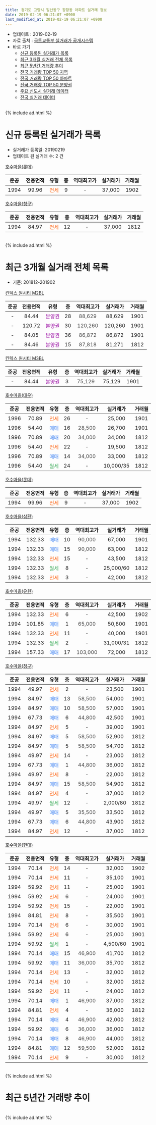 ```yaml
---
title: 경기도 고양시 일산동구 장항동 아파트 실거래 정보
date: 2019-02-19 06:21:07 +0900
last_modified_at: 2019-02-19 06:21:07 +0900
---
```


* 업데이트 : 2019-02-19
* 자료 출처 : [국토교통부 실거래가 공개시스템](http://rt.molit.go.kr)
* 바로 가기
    * [신규 등록된 실거래가 목록](#신규-등록된-실거래가-목록)
    * [최근 3개월 실거래 전체 목록](#최근-3개월-실거래-전체-목록)
    * [최근 5년간 거래량 추이](#최근-5년간-거래량-추이)
    * [전국 거래량 TOP 50 지역](https://ayogom.github.io/apt-trade-info/최근-3개월-전국에서-가장-거래가-많이-발생한-지역)
    * [전국 거래량 TOP 50 아파트](https://ayogom.github.io/apt-trade-info/최근-3개월-전국에서-가장-거래가-많이-발생한-아파트)
    * [전국 거래량 TOP 50 분양권](https://ayogom.github.io/apt-trade-info/최근-3개월-전국에서-가장-거래가-많이-발생한-분양권)
    * [주요 신도시 실거래 데이터](https://ayogom.github.io/apt-trade-info/주요-신도시)
    * [전국 실거래 데이터](https://ayogom.github.io/apt-trade-info/전국)
<br>
{% include ad.html %}
<br>

# 신규 등록된 실거래가 목록
* 실거래가 등록일: 20190219
* 업데이트 된 실거래 수: 2 건


[호수마을(롯데)](https://search.naver.com/search.naver?query=%EA%B2%BD%EA%B8%B0%EB%8F%84+%EA%B3%A0%EC%96%91%EC%8B%9C+%EC%9D%BC%EC%82%B0%EB%8F%99%EA%B5%AC+%EC%9E%A5%ED%95%AD%EB%8F%99+%ED%98%B8%EC%88%98%EB%A7%88%EC%9D%84%28%EB%A1%AF%EB%8D%B0%29)

|준공|전용면적|유형|층|역대최고가|실거래가|거래월|
|:---:|:---:|:---:|:---:|:---:|:---:|:---:|
|1994|99.96|<span style="color:#ff5a00">전세</span>|9|<span style="color:#444444">-</span>|37,000|1902|

[호수마을(청구)](https://search.naver.com/search.naver?query=%EA%B2%BD%EA%B8%B0%EB%8F%84+%EA%B3%A0%EC%96%91%EC%8B%9C+%EC%9D%BC%EC%82%B0%EB%8F%99%EA%B5%AC+%EC%9E%A5%ED%95%AD%EB%8F%99+%ED%98%B8%EC%88%98%EB%A7%88%EC%9D%84%28%EC%B2%AD%EA%B5%AC%29)

|준공|전용면적|유형|층|역대최고가|실거래가|거래월|
|:---:|:---:|:---:|:---:|:---:|:---:|:---:|
|1994|84.97|<span style="color:#ff5a00">전세</span>|12|<span style="color:#444444">-</span>|37,000|1812|


<br>
{% include ad.html %}
<br>

# 최근 3개월 실거래 전체 목록
* 기준: 201812-201902


[킨텍스 원시티 M2BL](https://search.naver.com/search.naver?query=%EA%B2%BD%EA%B8%B0%EB%8F%84+%EA%B3%A0%EC%96%91%EC%8B%9C+%EC%9D%BC%EC%82%B0%EB%8F%99%EA%B5%AC+%EC%9E%A5%ED%95%AD%EB%8F%99+%ED%82%A8%ED%85%8D%EC%8A%A4+%EC%9B%90%EC%8B%9C%ED%8B%B0+M2BL)

|준공|전용면적|유형|층|역대최고가|실거래가|거래월|
|:---:|:---:|:---:|:---:|:---:|:---:|:---:|
|-|84.44|<span style="color:#9C11A5">분양권</span>|28|<span style="color:#444444">88,629</span>|88,629|1901|
|-|120.72|<span style="color:#9C11A5">분양권</span>|30|<span style="color:#444444">120,260</span>|120,260|1901|
|-|84.05|<span style="color:#9C11A5">분양권</span>|36|<span style="color:#444444">86,872</span>|86,872|1901|
|-|84.46|<span style="color:#9C11A5">분양권</span>|15|<span style="color:#444444">87,818</span>|81,271|1812|

[킨텍스 원시티 M3BL](https://search.naver.com/search.naver?query=%EA%B2%BD%EA%B8%B0%EB%8F%84+%EA%B3%A0%EC%96%91%EC%8B%9C+%EC%9D%BC%EC%82%B0%EB%8F%99%EA%B5%AC+%EC%9E%A5%ED%95%AD%EB%8F%99+%ED%82%A8%ED%85%8D%EC%8A%A4+%EC%9B%90%EC%8B%9C%ED%8B%B0+M3BL)

|준공|전용면적|유형|층|역대최고가|실거래가|거래월|
|:---:|:---:|:---:|:---:|:---:|:---:|:---:|
|-|84.44|<span style="color:#9C11A5">분양권</span>|3|<span style="color:#444444">75,129</span>|75,129|1901|

[호수마을(대우)](https://search.naver.com/search.naver?query=%EA%B2%BD%EA%B8%B0%EB%8F%84+%EA%B3%A0%EC%96%91%EC%8B%9C+%EC%9D%BC%EC%82%B0%EB%8F%99%EA%B5%AC+%EC%9E%A5%ED%95%AD%EB%8F%99+%ED%98%B8%EC%88%98%EB%A7%88%EC%9D%84%28%EB%8C%80%EC%9A%B0%29)

|준공|전용면적|유형|층|역대최고가|실거래가|거래월|
|:---:|:---:|:---:|:---:|:---:|:---:|:---:|
|1996|70.89|<span style="color:#ff5a00">전세</span>|26|<span style="color:#444444">-</span>|25,000|1901|
|1996|54.40|<span style="color:#4285f3">매매</span>|16|<span style="color:#444444">28,500</span>|26,700|1901|
|1996|70.89|<span style="color:#4285f3">매매</span>|20|<span style="color:#444444">34,000</span>|34,000|1812|
|1996|54.40|<span style="color:#ff5a00">전세</span>|22|<span style="color:#444444">-</span>|19,500|1812|
|1996|70.89|<span style="color:#4285f3">매매</span>|14|<span style="color:#444444">34,000</span>|33,000|1812|
|1996|54.40|<span style="color:#34a853">월세</span>|24|<span style="color:#444444">-</span>|10,000/35|1812|

[호수마을(롯데)](https://search.naver.com/search.naver?query=%EA%B2%BD%EA%B8%B0%EB%8F%84+%EA%B3%A0%EC%96%91%EC%8B%9C+%EC%9D%BC%EC%82%B0%EB%8F%99%EA%B5%AC+%EC%9E%A5%ED%95%AD%EB%8F%99+%ED%98%B8%EC%88%98%EB%A7%88%EC%9D%84%28%EB%A1%AF%EB%8D%B0%29)

|준공|전용면적|유형|층|역대최고가|실거래가|거래월|
|:---:|:---:|:---:|:---:|:---:|:---:|:---:|
|1994|99.96|<span style="color:#ff5a00">전세</span>|9|<span style="color:#444444">-</span>|37,000|1902|

[호수마을(삼환)](https://search.naver.com/search.naver?query=%EA%B2%BD%EA%B8%B0%EB%8F%84+%EA%B3%A0%EC%96%91%EC%8B%9C+%EC%9D%BC%EC%82%B0%EB%8F%99%EA%B5%AC+%EC%9E%A5%ED%95%AD%EB%8F%99+%ED%98%B8%EC%88%98%EB%A7%88%EC%9D%84%28%EC%82%BC%ED%99%98%29)

|준공|전용면적|유형|층|역대최고가|실거래가|거래월|
|:---:|:---:|:---:|:---:|:---:|:---:|:---:|
|1994|132.33|<span style="color:#4285f3">매매</span>|10|<span style="color:#444444">90,000</span>|67,000|1901|
|1994|132.33|<span style="color:#4285f3">매매</span>|15|<span style="color:#444444">90,000</span>|63,000|1812|
|1994|132.33|<span style="color:#ff5a00">전세</span>|15|<span style="color:#444444">-</span>|43,500|1812|
|1994|132.33|<span style="color:#34a853">월세</span>|8|<span style="color:#444444">-</span>|25,000/60|1812|
|1994|132.33|<span style="color:#ff5a00">전세</span>|3|<span style="color:#444444">-</span>|42,000|1812|

[호수마을(유원)](https://search.naver.com/search.naver?query=%EA%B2%BD%EA%B8%B0%EB%8F%84+%EA%B3%A0%EC%96%91%EC%8B%9C+%EC%9D%BC%EC%82%B0%EB%8F%99%EA%B5%AC+%EC%9E%A5%ED%95%AD%EB%8F%99+%ED%98%B8%EC%88%98%EB%A7%88%EC%9D%84%28%EC%9C%A0%EC%9B%90%29)

|준공|전용면적|유형|층|역대최고가|실거래가|거래월|
|:---:|:---:|:---:|:---:|:---:|:---:|:---:|
|1994|132.33|<span style="color:#ff5a00">전세</span>|6|<span style="color:#444444">-</span>|42,500|1902|
|1994|101.85|<span style="color:#4285f3">매매</span>|1|<span style="color:#444444">65,000</span>|50,800|1901|
|1994|132.33|<span style="color:#ff5a00">전세</span>|11|<span style="color:#444444">-</span>|40,000|1901|
|1994|132.33|<span style="color:#34a853">월세</span>|2|<span style="color:#444444">-</span>|31,000/31|1812|
|1994|157.33|<span style="color:#4285f3">매매</span>|17|<span style="color:#444444">103,000</span>|72,000|1812|

[호수마을(청구)](https://search.naver.com/search.naver?query=%EA%B2%BD%EA%B8%B0%EB%8F%84+%EA%B3%A0%EC%96%91%EC%8B%9C+%EC%9D%BC%EC%82%B0%EB%8F%99%EA%B5%AC+%EC%9E%A5%ED%95%AD%EB%8F%99+%ED%98%B8%EC%88%98%EB%A7%88%EC%9D%84%28%EC%B2%AD%EA%B5%AC%29)

|준공|전용면적|유형|층|역대최고가|실거래가|거래월|
|:---:|:---:|:---:|:---:|:---:|:---:|:---:|
|1994|49.97|<span style="color:#ff5a00">전세</span>|2|<span style="color:#444444">-</span>|23,500|1901|
|1994|84.97|<span style="color:#4285f3">매매</span>|13|<span style="color:#444444">58,500</span>|54,000|1901|
|1994|84.97|<span style="color:#4285f3">매매</span>|10|<span style="color:#444444">58,500</span>|57,000|1901|
|1994|67.73|<span style="color:#4285f3">매매</span>|6|<span style="color:#444444">44,800</span>|42,500|1901|
|1994|84.97|<span style="color:#ff5a00">전세</span>|5|<span style="color:#444444">-</span>|39,000|1901|
|1994|84.97|<span style="color:#4285f3">매매</span>|5|<span style="color:#444444">58,500</span>|52,900|1812|
|1994|84.97|<span style="color:#4285f3">매매</span>|5|<span style="color:#444444">58,500</span>|54,700|1812|
|1994|49.97|<span style="color:#ff5a00">전세</span>|14|<span style="color:#444444">-</span>|23,000|1812|
|1994|67.73|<span style="color:#4285f3">매매</span>|1|<span style="color:#444444">44,800</span>|36,000|1812|
|1994|49.97|<span style="color:#ff5a00">전세</span>|8|<span style="color:#444444">-</span>|22,000|1812|
|1994|84.97|<span style="color:#4285f3">매매</span>|15|<span style="color:#444444">58,500</span>|54,900|1812|
|1994|84.97|<span style="color:#ff5a00">전세</span>|4|<span style="color:#444444">-</span>|37,000|1812|
|1994|49.97|<span style="color:#34a853">월세</span>|12|<span style="color:#444444">-</span>|2,000/80|1812|
|1994|49.97|<span style="color:#4285f3">매매</span>|5|<span style="color:#444444">35,500</span>|33,500|1812|
|1994|67.73|<span style="color:#4285f3">매매</span>|6|<span style="color:#444444">44,800</span>|43,900|1812|
|1994|84.97|<span style="color:#ff5a00">전세</span>|12|<span style="color:#444444">-</span>|37,000|1812|

[호수마을(현대)](https://search.naver.com/search.naver?query=%EA%B2%BD%EA%B8%B0%EB%8F%84+%EA%B3%A0%EC%96%91%EC%8B%9C+%EC%9D%BC%EC%82%B0%EB%8F%99%EA%B5%AC+%EC%9E%A5%ED%95%AD%EB%8F%99+%ED%98%B8%EC%88%98%EB%A7%88%EC%9D%84%28%ED%98%84%EB%8C%80%29)

|준공|전용면적|유형|층|역대최고가|실거래가|거래월|
|:---:|:---:|:---:|:---:|:---:|:---:|:---:|
|1994|70.14|<span style="color:#ff5a00">전세</span>|14|<span style="color:#444444">-</span>|32,000|1902|
|1994|70.14|<span style="color:#ff5a00">전세</span>|11|<span style="color:#444444">-</span>|35,100|1901|
|1994|59.92|<span style="color:#ff5a00">전세</span>|11|<span style="color:#444444">-</span>|25,000|1901|
|1994|59.92|<span style="color:#ff5a00">전세</span>|6|<span style="color:#444444">-</span>|24,000|1901|
|1994|59.92|<span style="color:#ff5a00">전세</span>|15|<span style="color:#444444">-</span>|22,000|1901|
|1994|84.81|<span style="color:#ff5a00">전세</span>|8|<span style="color:#444444">-</span>|35,500|1901|
|1994|70.14|<span style="color:#ff5a00">전세</span>|6|<span style="color:#444444">-</span>|30,000|1901|
|1994|59.92|<span style="color:#ff5a00">전세</span>|6|<span style="color:#444444">-</span>|25,000|1901|
|1994|59.92|<span style="color:#34a853">월세</span>|1|<span style="color:#444444">-</span>|4,500/60|1901|
|1994|70.14|<span style="color:#4285f3">매매</span>|15|<span style="color:#444444">46,900</span>|41,700|1812|
|1994|59.92|<span style="color:#4285f3">매매</span>|11|<span style="color:#444444">36,000</span>|35,700|1812|
|1994|70.14|<span style="color:#ff5a00">전세</span>|13|<span style="color:#444444">-</span>|32,000|1812|
|1994|70.14|<span style="color:#ff5a00">전세</span>|10|<span style="color:#444444">-</span>|32,000|1812|
|1994|59.92|<span style="color:#ff5a00">전세</span>|11|<span style="color:#444444">-</span>|24,000|1812|
|1994|70.14|<span style="color:#4285f3">매매</span>|1|<span style="color:#444444">46,900</span>|37,000|1812|
|1994|84.81|<span style="color:#ff5a00">전세</span>|4|<span style="color:#444444">-</span>|36,000|1812|
|1994|70.14|<span style="color:#4285f3">매매</span>|4|<span style="color:#444444">46,900</span>|42,000|1812|
|1994|59.92|<span style="color:#4285f3">매매</span>|6|<span style="color:#444444">36,000</span>|36,000|1812|
|1994|70.14|<span style="color:#4285f3">매매</span>|8|<span style="color:#444444">46,900</span>|44,000|1812|
|1994|84.81|<span style="color:#4285f3">매매</span>|12|<span style="color:#444444">59,500</span>|52,000|1812|
|1994|70.14|<span style="color:#ff5a00">전세</span>|9|<span style="color:#444444">-</span>|30,000|1812|


<br>
{% include ad.html %}
<br>

# 최근 5년간 거래량 추이


<div style="width:100%;">
    <canvas id="deal_progress" height="200"></canvas>
</div>

<script>
new Chart(document.getElementById("deal_progress"), {
    type: 'line',
    data: {
        labels: ['201402','201403','201404','201405','201406','201407','201408','201409','201410','201411','201412','201501','201502','201503','201504','201505','201506','201507','201508','201509','201510','201511','201512','201601','201602','201603','201604','201605','201606','201607','201608','201609','201610','201611','201612','201701','201702','201703','201704','201705','201706','201707','201708','201709','201710','201711','201712','201801','201802','201803','201804','201805','201806','201807','201808','201809','201810','201811','201812','201901','201902'],
        datasets: [{
            label: '매매',
            pointRadius: 1,
            data: [28, 26, 17, 25, 10, 15, 23, 23, 22, 21, 15, 24, 16, 29, 27, 20, 21, 25, 19, 26, 20, 14, 9, 13, 17, 25, 49, 44, 32, 53, 39, 26, 33, 6, 17, 22, 15, 25, 25, 30, 45, 33, 4, 15, 11, 11, 9, 35, 23, 27, 10, 18, 9, 13, 26, 30, 26, 12, 18, 10, 0],
            borderColor: "rgba(255, 201, 14, 1)",
            backgroundColor: "rgba(255, 201, 14, 0.5)",
            fill: false,
            lineTension: 0
        },{
            label: '전월세',
            pointRadius: 1,
            data: [29, 36, 28, 38, 25, 27, 24, 20, 32, 26, 26, 37, 29, 31, 40, 34, 23, 21, 21, 13, 28, 22, 37, 27, 27, 28, 36, 33, 22, 33, 29, 26, 34, 26, 30, 35, 38, 33, 36, 29, 41, 39, 32, 21, 21, 25, 22, 37, 28, 30, 29, 15, 20, 24, 24, 18, 25, 21, 16, 12, 3],
            borderColor: "rgba(0, 141, 185, 1)",
            backgroundColor: "rgba(0, 141, 185, 0.5)",
            fill: false,
            lineTension: 0
        }
        ]
    },
    options: {
        responsive: true,
        title: {
            display: false
        },
        tooltips: {
            mode: 'index',
            intersect: false
        },
        hover: {
            mode: 'nearest',
            intersect: true
        },
        scales: {
            xAxes: [{
                display: true,
                scaleLabel: {
                    display: true,
                    labelString: '년/월'
                }
            }],
            yAxes: [{
                display: true,
                ticks: {
                    suggestedMin: 0,
                },
                scaleLabel: {
                    display: true,
                    labelString: '실거래 수'
                }
            }]
        }
    }
});

</script>


<br>
{% include ad.html %}
<br>

